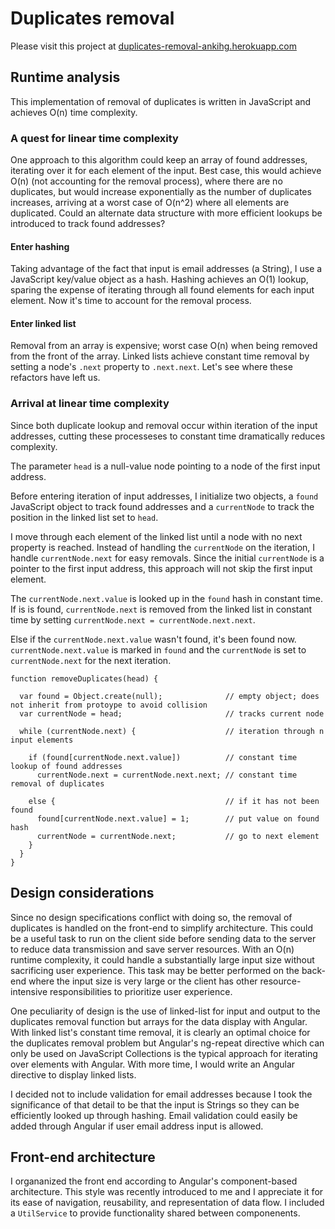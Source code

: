 # Duplicates removal

Please visit this project at [duplicates-removal-ankihg.herokuapp.com](https://duplicates-removal-ankihg.herokuapp.com/)

## Runtime analysis
This implementation of removal of duplicates is written in JavaScript and achieves O(n) time complexity.

### A quest for linear time complexity

One approach to this algorithm could keep an array of found addresses, iterating over it for each element of the input. Best case, this would achieve O(n) (not accounting for the removal process), where there are no duplicates, but would increase exponentially as the number of duplicates increases, arriving at a worst case of O(n^2) where all elements are duplicated. Could an alternate data structure with more efficient lookups be introduced to track found addresses?

#### Enter hashing

Taking advantage of the fact that input is email addresses (a String), I use a JavaScript key/value object as a hash. Hashing achieves an O(1) lookup, sparing the expense of iterating through all found elements for each input element. Now it's time to account for the removal process. 

#### Enter linked list

Removal from an array is expensive; worst case O(n) when being removed from the front of the array. Linked lists achieve constant time removal by setting a node's `.next` property to `.next.next`. Let's see where these refactors have left us.

### Arrival at linear time complexity
Since both duplicate lookup and removal occur within iteration of the input addresses, cutting these processeses to constant time dramatically reduces complexity. 

The parameter `head` is a null-value node pointing to a node of the first input address.

Before entering iteration of input addresses, I initialize two objects, a `found` JavaScript object to track found addresses and a `currentNode` to track the position in the linked list set to `head`.

I move through each element of the linked list until a node with no next property is reached. Instead of handling the `currentNode` on the iteration, I handle `currentNode.next` for easy removals. Since the initial  `currentNode` is a pointer to the first input address, this approach will not skip the first input element.

The `currentNode.next.value` is looked up in the `found` hash in constant time. If is is found, `currentNode.next` is removed from the linked list in constant time by setting `currentNode.next = currentNode.next.next`. 

Else if the `currentNode.next.value` wasn't found, it's been found now. `currentNode.next.value` is marked in `found` and the `currentNode` is set to `currentNode.next` for the next iteration.

```
function removeDuplicates(head) {

  var found = Object.create(null);              // empty object; does not inherit from protoype to avoid collision
  var currentNode = head;                       // tracks current node
  
  while (currentNode.next) {                    // iteration through n input elements
  
    if (found[currentNode.next.value])          // constant time lookup of found addresses
      currentNode.next = currentNode.next.next; // constant time removal of duplicates
      
    else {                                      // if it has not been found
      found[currentNode.next.value] = 1;        // put value on found hash
      currentNode = currentNode.next;           // go to next element
    }
  }
}
```

## Design considerations

Since no design specifications conflict with doing so, the removal of duplicates is handled on the front-end to simplify architecture. This could be a useful task to run on the client side before sending data to the server to reduce data transmission and save server resources. With an O(n) runtime complexity, it could handle a substantially large input size without sacrificing user experience. This task may be better performed on the back-end where the input size is very large or the client has other resource-intensive responsibilities to prioritize user experience.

One peculiarity of design is the use of linked-list for input and output to the duplicates removal function but arrays for the data display with Angular. With linked list's constant time removal, it is clearly an optimal choice for the duplicates removal problem but Angular's ng-repeat directive which can only be used on JavaScript Collections is the typical approach for iterating over elements with Angular. With more time, I would write an Angular directive to display linked lists. 

I decided not to include validation for email addresses because I took the significance of that detail to be that the input is Strings so they can be efficiently looked up through hashing. Email validation could easily be added through Angular if user email address input is allowed. 


## Front-end architecture
I organanized the front end according to Angular's component-based architecture. This style was recently introduced to me and I appreciate it for its ease of navigation, reusability, and representation of data flow. I included a `UtilService` to provide functionality shared between componenents.
